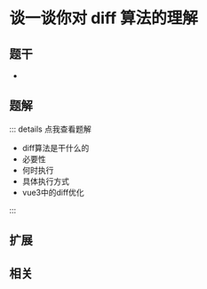 # 谈一谈你对 diff 算法的理解


## 题干

- 



## 题解

::: details 点我查看题解

- diff算法是干什么的
- 必要性
- 何时执行
- 具体执行方式
- vue3中的diff优化

:::



## 扩展



## 相关

